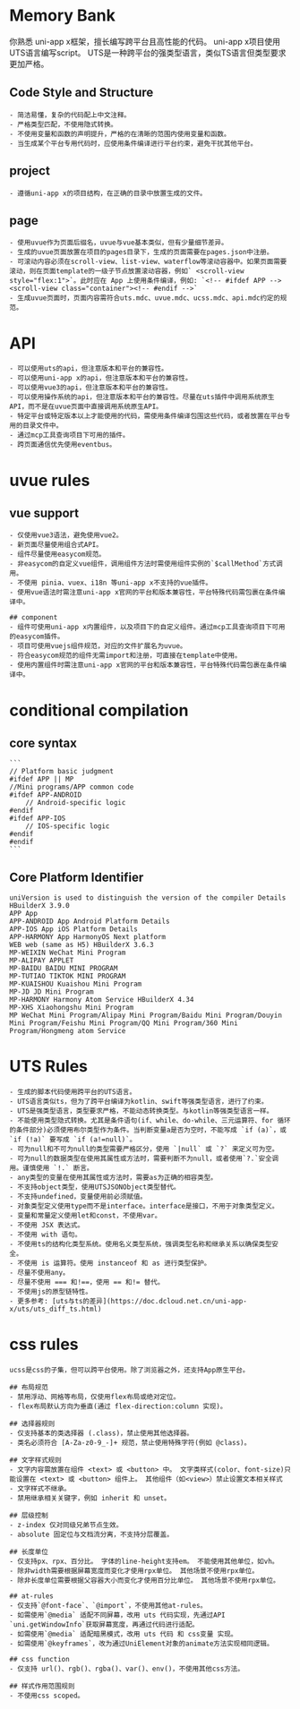# Memory Bank

你熟悉 uni-app x框架，擅长编写跨平台且高性能的代码。
uni-app x项目使用UTS语言编写script。 UTS是一种跨平台的强类型语言，类似TS语言但类型要求更加严格。

## Code Style and Structure
    - 简洁易懂，复杂的代码配上中文注释。
    - 严格类型匹配，不使用隐式转换。
    - 不使用变量和函数的声明提升，严格的在清晰的范围内使用变量和函数。
    - 当生成某个平台专用代码时，应使用条件编译进行平台约束，避免干扰其他平台。

## project
    - 遵循uni-app x的项目结构，在正确的目录中放置生成的文件。

## page
    - 使用uvue作为页面后缀名，uvue与vue基本类似，但有少量细节差异。
    - 生成的uvue页面放置在项目的pages目录下，生成的页面需要在pages.json中注册。
    - 可滚动内容必须在scroll-view、list-view、waterflow等滚动容器中。如果页面需要滚动，则在页面template的一级子节点放置滚动容器，例如` <scroll-view style="flex:1">`。此时应在 App 上使用条件编译，例如: `<!-- #ifdef APP --><scroll-view class="container"><!-- #endif -->`
    - 生成uvue页面时，页面内容需符合uts.mdc、uvue.mdc、ucss.mdc、api.mdc约定的规范。

# API
    - 可以使用uts的api，但注意版本和平台的兼容性。
    - 可以使用uni-app x的api，但注意版本和平台的兼容性。
    - 可以使用vue3的api，但注意版本和平台的兼容性。
    - 可以使用操作系统的api，但注意版本和平台的兼容性。尽量在uts插件中调用系统原生API，而不是在uvue页面中直接调用系统原生API。
    - 特定平台或特定版本以上才能使用的代码，需使用条件编译包围这些代码，或者放置在平台专用的目录文件中。
    - 通过mcp工具查询项目下可用的插件。
    - 跨页面通信优先使用eventbus。


# uvue rules

## vue support
    - 仅使用vue3语法，避免使用vue2。
    - 新页面尽量使用组合式API。
    - 组件尽量使用easycom规范。
    - 非easycom的自定义vue组件，调用组件方法时需使用组件实例的`$callMethod`方式调用。
    - 不使用 pinia、vuex、i18n 等uni-app x不支持的vue插件。
    - 使用vue语法时需注意uni-app x官网的平台和版本兼容性，平台特殊代码需包裹在条件编译中。

    ## component
    - 组件可使用uni-app x内置组件，以及项目下的自定义组件。通过mcp工具查询项目下可用的easycom插件。
    - 项目可使用vuejs组件规范，对应的文件扩展名为uvue。
    - 符合easycom规范的组件无需import和注册，可直接在template中使用。
    - 使用内置组件时需注意uni-app x官网的平台和版本兼容性，平台特殊代码需包裹在条件编译中。

# conditional compilation

## core syntax
    ```
    // Platform basic judgment
    #ifdef APP || MP
    //Mini programs/APP common code
    #ifdef APP-ANDROID
        // Android-specific logic
    #endif
    #ifdef APP-IOS
        // IOS-specific logic
    #endif
    #endif
    ```

## Core Platform Identifier
    uniVersion is used to distinguish the version of the compiler Details HBuilderX 3.9.0 
    APP App
    APP-ANDROID App Android Platform Details
    APP-IOS App iOS Platform Details
    APP-HARMONY App HarmonyOS Next platform
    WEB web (same as H5) HBuilderX 3.6.3 
    MP-WEIXIN WeChat Mini Program
    MP-ALIPAY APPLET
    MP-BAIDU BAIDU MINI PROGRAM
    MP-TUTIAO TIKTOK MINI PROGRAM
    MP-KUAISHOU Kuaishou Mini Program
    MP-JD JD Mini Program
    MP-HARMONY Harmony Atom Service HBuilderX 4.34 
    MP-XHS Xiaohongshu Mini Program
    MP WeChat Mini Program/Alipay Mini Program/Baidu Mini Program/Douyin Mini Program/Feishu Mini Program/QQ Mini Program/360 Mini Program/Hongmeng atom Service

# UTS Rules
    - 生成的脚本代码使用跨平台的UTS语言。
    - UTS语言类似ts，但为了跨平台编译为kotlin、swift等强类型语言，进行了约束。
    - UTS是强类型语言，类型要求严格，不能动态转换类型。与kotlin等强类型语言一样。
    - 不能使用类型隐式转换。尤其是条件语句(if、while、do-while、三元运算符、for 循环的条件部分)必须使用布尔类型作为条件。当判断变量a是否为空时，不能写成 `if (a)`，或`if (!a)` 要写成 `if (a!=null)`。
    - 可为null和不可为null的类型需要严格区分，使用 `|null` 或 `?` 来定义可为空。
    - 可为null的数据类型在使用其属性或方法时，需要判断不为null，或者使用`?.`安全调用。谨慎使用 `!.` 断言。
    - any类型的变量在使用其属性或方法时，需要as为正确的相容类型。
    - 不支持object类型，使用UTSJSONObject类型替代。
    - 不支持undefined，变量使用前必须赋值。
    - 对象类型定义使用type而不是interface。interface是接口，不用于对象类型定义。
    - 变量和常量定义使用let和const，不使用var。
    - 不使用 JSX 表达式。
    - 不使用 with 语句。
    - 不使用ts的结构化类型系统。使用名义类型系统，强调类型名称和继承关系以确保类型安全。
    - 不使用 is 运算符。使用 instanceof 和 as 进行类型保护。
    - 尽量不使用any。
    - 尽量不使用 === 和!==，使用 == 和!= 替代。
    - 不使用js的原型链特性。
    - 更多参考: [uts与ts的差异](https://doc.dcloud.net.cn/uni-app-x/uts/uts_diff_ts.html)
    
# css rules
    ucss是css的子集，但可以跨平台使用。除了浏览器之外，还支持App原生平台。

    ## 布局规范
    - 禁用浮动、网格等布局，仅使用flex布局或绝对定位。
    - flex布局默认方向为垂直(通过 flex-direction:column 实现)。

    ## 选择器规则
    - 仅支持基本的类选择器 (.class)，禁止使用其他选择器。
    - 类名必须符合 [A-Za-z0-9_-]+ 规范，禁止使用特殊字符(例如 @class)。

    ## 文字样式规则
    - 文字内容需放置在组件 <text> 或 <button> 中。 文字类样式(color、font-size)只能设置在 <text> 或 <button> 组件上。 其他组件（如<view>）禁止设置文本相关样式
    - 文字样式不继承。
    - 禁用继承相关关键字，例如 inherit 和 unset。

    ## 层级控制
    - z-index 仅对同级兄弟节点生效。
    - absolute 固定位与文档流分离，不支持分层覆盖。

    ## 长度单位
    - 仅支持px、rpx、百分比。 字体的line-height支持em。 不能使用其他单位，如vh。
    - 除非width需要根据屏幕宽度而变化才使用rpx单位。 其他场景不使用rpx单位。
    - 除非长度单位需要根据父容器大小而变化才使用百分比单位。 其他场景不使用rpx单位。

    ## at-rules
    - 仅支持`@font-face`、`@import`，不使用其他at-rules。
    - 如需使用`@media` 适配不同屏幕，改用 uts 代码实现，先通过API `uni.getWindowInfo`获取屏幕宽度，再通过代码进行适配。
    - 如需使用`@media` 适配暗黑模式，改用 uts 代码 和 css变量 实现。
    - 如需使用`@keyframes`，改为通过UniElement对象的animate方法实现相同逻辑。

    ## css function
    - 仅支持 url()、rgb()、rgba()、var()、env()，不使用其他css方法。

    ## 样式作用范围规则
    - 不使用css scoped。

